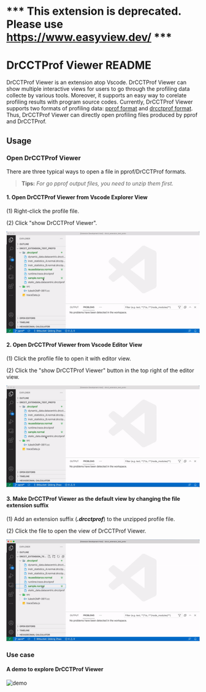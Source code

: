 # *** This extension is deprecated. Please use https://www.easyview.dev/ ***

# DrCCTProf Viewer README

DrCCTProf Viewer is an extension atop Vscode.
DrCCTProf Viewer can show multiple interactive views for users to go through the profiling data collecte by various tools. Moreover, it supports an easy way to corelate profiling results with program source codes.
Currently, DrCCTProf Viewer supports two formats of profiling data: [pprof format](https://github.com/google/pprof/blob/master/proto/profile.proto) and [drcctprof format](https://github.com/Xuhpclab/DrCCTProf). Thus, DrCCTProf Viewer can directly open profiling files produced by pprof and DrCCTProf.


## Usage


### Open DrCCTProf Viewer

There are three typical ways to open a file in pprof/DrCCTProf formats.

> **Tips:**
*For go pprof output files, you need to unzip them first.*

#### 1. Open DrCCTProf Viewer from Vscode Explorer View

(1) Right-click the profile file.

(2) Click "show DrCCTProf Viewer".

![open1](https://raw.githubusercontent.com/Xuhpclab/drcctprof-viewer/main/res/open1.gif)

#### 2. Open DrCCTProf Viewer from Vscode Editor View

(1) Click the profile file to open it with editor view.

(2) Click the "show DrCCTProf Viewer" button in the top right of the editor view.

![open2](https://raw.githubusercontent.com/Xuhpclab/drcctprof-viewer/main/res/open2.gif)

#### 3. Make DrCCTProf Viewer as the default view by changing the file extension suffix

(1) Add an extension suffix (***.drcctprof***) to the unzipped profile file.

(2) Click the file to open the view of DrCCTProf Viewer.

![open3](https://raw.githubusercontent.com/Xuhpclab/drcctprof-viewer/main/res/open3.gif)

### Use case

#### A demo to explore DrCCTProf Viewer

![demo](https://raw.githubusercontent.com/Xuhpclab/drcctprof-viewer/main/res/demo.gif)
